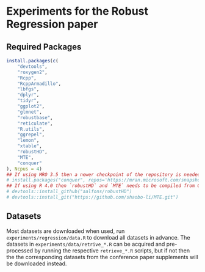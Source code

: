 # Experiments for the Robust Regression paper

## Required Packages

```R
install.packages(c(
    "devtools",
    "roxygen2",
    "Rcpp",
    "RcppArmadillo",
    "lbfgs",
    "dplyr",
    "tidyr",
    "ggplot2",
    "glmnet",
    "robustbase",
    "reticulate",
    "R.utils",
    "ggrepel",
    "lemon",
    "xtable",
    "robustHD",
    "MTE",
    "conquer"
), Ncpus = 4)
## If using MRO 3.5 then a newer checkpoint of the repository is needed for `conquer`:
# install.packages("conquer", repos='https://mran.microsoft.com/snapshot/2020-08-28', Ncpus = 4)
## If using R 4.0 then `robustHD` and `MTE` needs to be compiled from Github:
# devtools::install_github("aalfons/robustHD")
# devtools::install_git("https://github.com/shaobo-li/MTE.git")
```

## Datasets

Most datasets are downloaded when used, run `experiments/regression/data.R` to download all datasets in advance.
The datasets in `experiments/data/retrive_*.R` can be acquired and pre-processed by running the respective `retrieve_*.R` scripts, but if not then the the corresponding datasets from the conference paper supplements will be downloaded instead.
